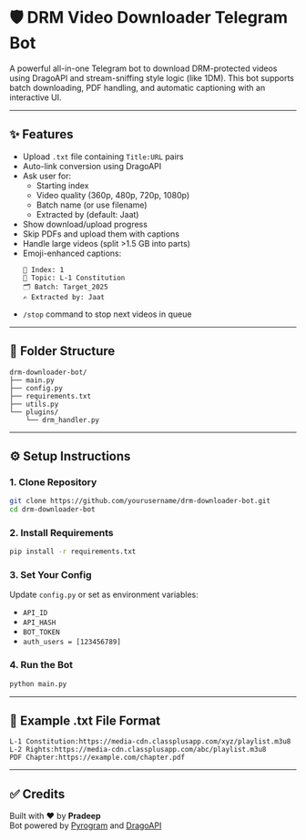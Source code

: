 # 🛡️ DRM Video Downloader Telegram Bot

A powerful all-in-one Telegram bot to download DRM-protected videos using DragoAPI and stream-sniffing style logic (like 1DM). This bot supports batch downloading, PDF handling, and automatic captioning with an interactive UI.

---

## ✨ Features

- Upload `.txt` file containing `Title:URL` pairs
- Auto-link conversion using DragoAPI
- Ask user for:
  - Starting index
  - Video quality (360p, 480p, 720p, 1080p)
  - Batch name (or use filename)
  - Extracted by (default: Jaat)
- Show download/upload progress
- Skip PDFs and upload them with captions
- Handle large videos (split >1.5 GB into parts)
- Emoji-enhanced captions:
  ```
  🔢 Index: 1
  🎯 Topic: L-1 Constitution
  🗂️ Batch: Target_2025
  ✍️ Extracted by: Jaat
  ```
- `/stop` command to stop next videos in queue

---

## 📁 Folder Structure

```
drm-downloader-bot/
├── main.py
├── config.py
├── requirements.txt
├── utils.py
└── plugins/
    └── drm_handler.py
```

---

## ⚙️ Setup Instructions

### 1. Clone Repository

```bash
git clone https://github.com/yourusername/drm-downloader-bot.git
cd drm-downloader-bot
```

### 2. Install Requirements

```bash
pip install -r requirements.txt
```

### 3. Set Your Config

Update `config.py` or set as environment variables:
- `API_ID`
- `API_HASH`
- `BOT_TOKEN`
- `auth_users = [123456789]`

### 4. Run the Bot

```bash
python main.py
```

---

## 🧪 Example .txt File Format

```
L-1 Constitution:https://media-cdn.classplusapp.com/xyz/playlist.m3u8
L-2 Rights:https://media-cdn.classplusapp.com/abc/playlist.m3u8
PDF Chapter:https://example.com/chapter.pdf
```

---

## ✅ Credits

Built with ❤️ by **Pradeep**  
Bot powered by [Pyrogram](https://docs.pyrogram.org) and [DragoAPI](https://dragoapi.vercel.app/video/)